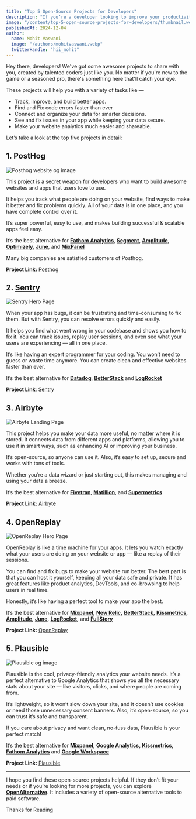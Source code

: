 ```yaml
---
title: "Top 5 Open-Source Projects for Developers"
description: "If you’re a developer looking to improve your productivity, check out some outstanding open-source projects I’ve found. They can enhance your skills and streamline your workflow effectively."
image: "/content/top-5-open-source-projects-for-developers/thumbnail.webp"
publishedAt: 2024-12-04
author:
  name: Mohit Vaswani
  image: "/authors/mohitvaswani.webp"
  twitterHandle: "hii_mohit"
---
```


Hey there, developers! We've got some awesome projects to share with you, created by talented coders just like you. No matter if you're new to the game or a seasoned pro, there's something here that'll catch your eye.

These projects will help you with a variety of tasks like —

*   Track, improve, and build better apps.
*   Find and Fix code errors faster than ever
*   Connect and organize your data for smarter decisions.
*   See and fix issues in your app while keeping your data secure.
*   Make your website analytics much easier and shareable.

Let’s take a look at the top five projects in detail:

## 1. PostHog

![Posthog website og image](/content/top-5-open-source-projects-for-developers/posthog.webp)

This project is a secret weapon for developers who want to build awesome websites and apps that users love to use.

It helps you track what people are doing on your website, find ways to make it better and fix problems quickly. All of your data is in one place, and you have complete control over it.

It’s super powerful, easy to use, and makes building successful & scalable apps feel easy.

It’s the best alternative for [**Fathom Analytics**](/alternatives/fathom-analytics), [**Segment**](/alternatives/segment), [**Amplitude**](/alternatives/amplitude), [**Optimizely**](/alternatives/optimizely), [**June**](/alternatives/june), and [**MixPanel**](/alternatives/mixpanel)

Many big companies are satisfied customers of Posthog.

**Project Link:** [Posthog](/posthog)

## 2. [Sentry](/sentry)

![Sentry Hero Page](/content/top-5-open-source-projects-for-developers/sentry.webp)

When your app has bugs, it can be frustrating and time-consuming to fix them. But with Sentry, you can resolve errors quickly and easily.

It helps you find what went wrong in your codebase and shows you how to fix it. You can track issues, replay user sessions, and even see what your users are experiencing — all in one place.

It’s like having an expert programmer for your coding. You won’t need to guess or waste time anymore. You can create clean and effective websites faster than ever.

It’s the best alternative for [**Datadog**](/alternatives/datadog), [**BetterStack**](/alternatives/betterstack) and [**LogRocket**](/alternatives/logrocket)

**Project Link**: [Sentry](/sentry)

## 3. Airbyte

![Airbyte Landing Page](/content/top-5-open-source-projects-for-developers/airbyte.webp)

This project helps you make your data more useful, no matter where it is stored. It connects data from different apps and platforms, allowing you to use it in smart ways, such as enhancing AI or improving your business.

It’s open-source, so anyone can use it. Also, it’s easy to set up, secure and works with tons of tools.

Whether you’re a data wizard or just starting out, this makes managing and using your data a breeze.

It’s the best alternative for [**Fivetran**](/alternatives/fivetran), [**Matillion**](/alternatives/matillion), and [**Supermetrics**](/alternatives/supermetrics)

**Project Link:** [Airbyte](/airbyte)

## 4. OpenReplay

![OpenReplay Hero Page](/content/top-5-open-source-projects-for-developers/openreplay.webp)

OpenReplay is like a time machine for your apps. It lets you watch exactly what your users are doing on your website or app — like a replay of their sessions.

You can find and fix bugs to make your website run better. The best part is that you can host it yourself, keeping all your data safe and private. It has great features like product analytics, DevTools, and co-browsing to help users in real time.

Honestly, it’s like having a perfect tool to make your app the best.

It’s the best alternative for [**Mixpanel**](/alternatives/mixpanel)**,** [**New Relic**](/alternatives/new-relic)**,** [**BetterStack**](/alternatives/betterstack)**,** [**Kissmetrics**](/alternatives/kissmetrics)**,** [**Amplitude**](/alternatives/amplitude)**,** [**June**](/alternatives/june)**,** [**LogRocket**](/alternatives/logrocket)**,** and [**FullStory**](/alternatives/fullstory)

**Project Link:** [OpenReplay](/openreplay)

## 5. Plausible

![Plausible og image](/content/top-5-open-source-projects-for-developers/plausible.webp)

Plausible is the cool, privacy-friendly analytics your website needs. It’s a perfect alternative to Google Analytics that shows you all the necessary stats about your site — like visitors, clicks, and where people are coming from.

It’s lightweight, so it won’t slow down your site, and it doesn’t use cookies or need those unnecessary consent banners. Also, it’s open-source, so you can trust it’s safe and transparent.

If you care about privacy and want clean, no-fuss data, Plausible is your perfect match!

It’s the best alternative for [**Mixpanel**](/alternatives/mixpanel)**,** [**Google Analytics**](/alternatives/google-analytics)**,** [**Kissmetrics**](/alternatives/kissmetrics)**,** [**Fathom Analytics**](/alternatives/fathom-analytics) and [**Google Workspace**](/alternatives/google-workspace)

**Project Link:** [Plausible](/plausible)

---

I hope you find these open-source projects helpful. If they don’t fit your needs or if you’re looking for more projects, you can explore [**OpenAlternative**](/). It includes a variety of open-source alternative tools to paid software.

Thanks for Reading
